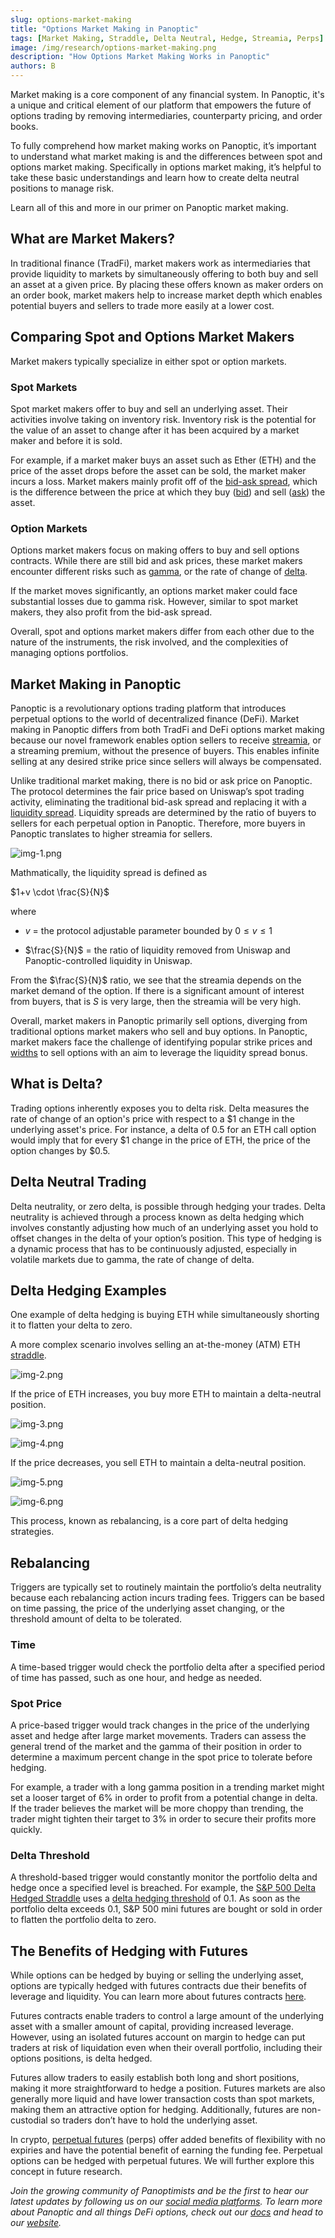 ```yaml
---
slug: options-market-making
title: "Options Market Making in Panoptic"
tags: [Market Making, Straddle, Delta Neutral, Hedge, Streamia, Perps]
image: /img/research/options-market-making.png
description: "How Options Market Making Works in Panoptic"
authors: B
---
```


Market making is a core component of any financial system. In Panoptic, it's a unique and critical element of our platform that empowers the future of options trading by removing intermediaries, counterparty pricing, and order books.

  

To fully comprehend how market making works on Panoptic, it’s important to understand what market making is and the differences between spot and options market making. Specifically in options market making, it’s helpful to take these basic understandings and learn how to create delta neutral positions to manage risk.

  

Learn all of this and more in our primer on Panoptic market making.

<!--truncate-->

## What are Market Makers?

In traditional finance (TradFi), market makers work as intermediaries that provide liquidity to markets by simultaneously offering to both buy and sell an asset at a given price. By placing these offers known as maker orders on an order book, market makers help to increase market depth which enables potential buyers and sellers to trade more easily at a lower cost.

## Comparing Spot and Options Market Makers

  

Market makers typically specialize in either spot or option markets.

### Spot Markets  
  

Spot market makers offer to buy and sell an underlying asset. Their activities involve taking on inventory risk. Inventory risk is the potential for the value of an asset to change after it has been acquired by a market maker and before it is sold.

  

For example, if a market maker buys an asset such as Ether (ETH) and the price of the asset drops before the asset can be sold, the market maker incurs a loss. Market makers mainly profit off of the [bid-ask spread](https://panoptic.xyz/docs/terms/ask#bid-ask-spread), which is the difference between the price at which they buy ([bid](https://panoptic.xyz/docs/terms/bid)) and sell ([ask](https://panoptic.xyz/docs/terms/ask)) the asset.

  

### Option Markets

  

Options market makers focus on making offers to buy and sell options contracts. While there are still bid and ask prices, these market makers encounter different risks such as [gamma](https://panoptic.xyz/docs/terms/gamma), or the rate of change of [delta](https://panoptic.xyz/docs/terms/delta).

  

If the market moves significantly, an options market maker could face substantial losses due to gamma risk. However, similar to spot market makers, they also profit from the bid-ask spread.

  

Overall, spot and options market makers differ from each other due to the nature of the instruments, the risk involved, and the complexities of managing options portfolios.

## Market Making in Panoptic

Panoptic is a revolutionary options trading platform that introduces perpetual options to the world of decentralized finance (DeFi). Market making in Panoptic differs from both TradFi and DeFi options market making because our novel framework enables option sellers to receive [streamia](https://panoptic.xyz/blog/streamia-defi-native-options-pricing), or a streaming premium, without the presence of buyers. This enables infinite selling at any desired strike price since sellers will always be compensated.

  

Unlike traditional market making, there is no bid or ask price on Panoptic. The protocol determines the fair price based on Uniswap’s spot trading activity, eliminating the traditional bid-ask spread and replacing it with a [liquidity spread](https://panoptic.xyz/docs/panoptic-protocol/streamia#net-gross-and-owed-fees-with-spread). Liquidity spreads are determined by the ratio of buyers to sellers for each perpetual option in Panoptic. Therefore, more buyers in Panoptic translates to higher streamia for sellers.

  

![img-1.png](./img-1.png)

  

Mathmatically, the liquidity spread is defined as  
  
$1+v \cdot \frac{S}{N}$

  

where

  

-   $v$ = the protocol adjustable parameter bounded by $0 \leq v \leq 1$
    
-   $\frac{S}{N}$ = the ratio of liquidity removed from Uniswap and Panoptic-controlled liquidity in Uniswap.
    

  

From the $\frac{S}{N}$ ratio, we see that the streamia depends on the market demand of the option. If there is a significant amount of interest from buyers, that is $S$ is very large, then the streamia will be very high.

  

Overall, market makers in Panoptic primarily sell options, diverging from traditional options market makers who sell and buy options. In Panoptic, market makers face the challenge of identifying popular strike prices and [widths](https://panoptic.xyz/research/zero-dte-defi-options) to sell options with an aim to leverage the liquidity spread bonus.

## What is Delta?

Trading options inherently exposes you to delta risk. Delta measures the rate of change of an option's price with respect to a $1 change in the underlying asset's price. For instance, a delta of 0.5 for an ETH call option would imply that for every $1 change in the price of ETH, the price of the option changes by $0.5.

## Delta Neutral Trading

Delta neutrality, or zero delta, is possible through hedging your trades. Delta neutrality is achieved through a process known as delta hedging which involves constantly adjusting how much of an underlying asset you hold to offset changes in the delta of your option’s position. This type of hedging is a dynamic process that has to be continuously adjusted, especially in volatile markets due to gamma, the rate of change of delta.

## Delta Hedging Examples

One example of delta hedging is buying ETH while simultaneously shorting it to flatten your delta to zero.

  

A more complex scenario involves selling an at-the-money (ATM) ETH [straddle](https://panoptic.xyz/research/defi-option-straddle-101).

![img-2.png](./img-2.png)

  

If the price of ETH increases, you buy more ETH to maintain a delta-neutral position.

  

![img-3.png](./img-3.png)

![img-4.png](./img-4.png)

  

If the price decreases, you sell ETH to maintain a delta-neutral position.

  

![img-5.png](./img-5.png)

![img-6.png](./img-6.png)

  

This process, known as rebalancing, is a core part of delta hedging strategies.

## Rebalancing

Triggers are typically set to routinely maintain the portfolio’s delta neutrality because each rebalancing action incurs trading fees. Triggers can be based on time passing, the price of the underlying asset changing, or the threshold amount of delta to be tolerated.

  

### Time

  

A time-based trigger would check the portfolio delta after a specified period of time has passed, such as one hour, and hedge as needed.

  

### Spot Price

  

A price-based trigger would track changes in the price of the underlying asset and hedge after large market movements. Traders can assess the general trend of the market and the gamma of their position in order to determine a maximum percent change in the spot price to tolerate before hedging.

  

For example, a trader with a long gamma position in a trending market might set a looser target of 6% in order to profit from a potential change in delta. If the trader believes the market will be more choppy than trending, the trader might tighten their target to 3% in order to secure their profits more quickly.

  

### Delta Threshold

  

A threshold-based trigger would constantly monitor the portfolio delta and hedge once a specified level is breached. For example, the [S&P 500 Delta Hedged Straddle](https://www.spglobal.com/spdji/en/indices/strategy/sp-500-delta-hedged-straddle/#overview) uses a [delta hedging threshold](https://www.spglobal.com/spdji/en/documents/methodologies/methodology-sp-delta-hedged-straddle-indices.pdf) of 0.1. As soon as the portfolio delta exceeds 0.1, S&P 500 mini futures are bought or sold in order to flatten the portfolio delta to zero.

## The Benefits of Hedging with Futures

While options can be hedged by buying or selling the underlying asset, options are typically hedged with futures contracts due their benefits of leverage and liquidity. You can learn more about futures contracts [here](https://panoptic.xyz/research/perpetual-futures-vs-options#vanilla-futures).

  

Futures contracts enable traders to control a large amount of the underlying asset with a smaller amount of capital, providing increased leverage. However, using an isolated futures account on margin to hedge can put traders at risk of liquidation even when their overall portfolio, including their options positions, is delta hedged.

  

Futures allow traders to easily establish both long and short positions, making it more straightforward to hedge a position. Futures markets are also generally more liquid and have lower transaction costs than spot markets, making them an attractive option for hedging. Additionally, futures are non-custodial so traders don’t have to hold the underlying asset.

  

In crypto, [perpetual futures](https://panoptic.xyz/research/perpetual-futures-vs-options#what-are-perps) (perps) offer added benefits of flexibility with no expiries and have the potential benefit of earning the funding fee. Perpetual options can be hedged with perpetual futures. We will further explore this concept in future research.

  

*Join the growing community of Panoptimists and be the first to hear our latest updates by following us on our [social media platforms](https://links.panoptic.xyz/all). To learn more about Panoptic and all things DeFi options, check out our [docs](https://panoptic.xyz/docs/intro) and head to our [website](https://panoptic.xyz/).*
